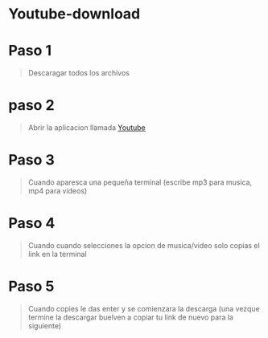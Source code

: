 # Youtube-download

# Paso 1
> Descaragar todos los archivos

# paso 2
> Abrir la aplicacion llamada [Youtube]()

# Paso 3
> Cuando aparesca una pequeña terminal (escribe mp3 para musica, mp4 para videos)

# Paso 4 
> Cuando cuando selecciones la opcion de musica/video solo copias el link en la terminal

# Paso 5
> Cuando copies le das enter y se comienzara la descarga (una vezque termine la descargar buelven a copiar tu link de nuevo para la siguiente)


